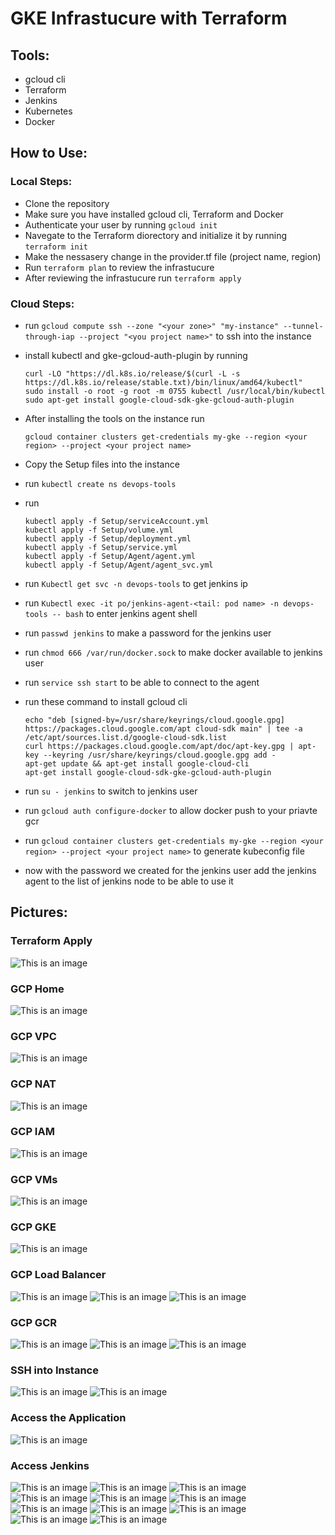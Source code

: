# GKE Infrastucure with Terraform

## Tools:

- gcloud cli
- Terraform
- Jenkins
- Kubernetes
- Docker

## How to Use:

### Local Steps:

- Clone the repository
- Make sure you have installed gcloud cli, Terraform and Docker
- Authenticate your user by running
  `gcloud init`
- Navegate to the Terraform diorectory and initialize it by running
  `terraform init`
- Make the nessasery change in the provider.tf file (project name, region)
- Run `terraform plan` to review the infrastucure
- After reviewing the infrastucure run `terraform apply`

### Cloud Steps:

- run `gcloud compute ssh --zone "<your zone>" "my-instance" --tunnel-through-iap --project "<you project name>"` to ssh into the instance
- install kubectl and gke-gcloud-auth-plugin by running

  ```
  curl -LO "https://dl.k8s.io/release/$(curl -L -s https://dl.k8s.io/release/stable.txt)/bin/linux/amd64/kubectl"
  sudo install -o root -g root -m 0755 kubectl /usr/local/bin/kubectl
  sudo apt-get install google-cloud-sdk-gke-gcloud-auth-plugin
  ```

- After installing the tools on the instance run

  ```
  gcloud container clusters get-credentials my-gke --region <your region> --project <your project name>
  ```

- Copy the Setup files into the instance
- run `kubectl create ns devops-tools`
- run
  ```
  kubectl apply -f Setup/serviceAccount.yml
  kubectl apply -f Setup/volume.yml
  kubectl apply -f Setup/deployment.yml
  kubectl apply -f Setup/service.yml
  kubectl apply -f Setup/Agent/agent.yml
  kubectl apply -f Setup/Agent/agent_svc.yml
  ```
- run `Kubectl get svc -n devops-tools` to get jenkins ip
- run `Kubectl exec -it po/jenkins-agent-<tail: pod name> -n devops-tools -- bash` to enter jenkins agent shell
- run `passwd jenkins` to make a password for the jenkins user
- run `chmod 666 /var/run/docker.sock` to make docker available to jenkins user
- run `service ssh start` to be able to connect to the agent
- run these command to install gcloud cli

  ```
  echo "deb [signed-by=/usr/share/keyrings/cloud.google.gpg] https://packages.cloud.google.com/apt cloud-sdk main" | tee -a /etc/apt/sources.list.d/google-cloud-sdk.list
  curl https://packages.cloud.google.com/apt/doc/apt-key.gpg | apt-key --keyring /usr/share/keyrings/cloud.google.gpg add -
  apt-get update && apt-get install google-cloud-cli
  apt-get install google-cloud-sdk-gke-gcloud-auth-plugin
  ```

- run `su - jenkins` to switch to jenkins user
- run `gcloud auth configure-docker` to allow docker push to your priavte gcr
- run `gcloud container clusters get-credentials my-gke --region <your region> --project <your project name>` to generate kubeconfig file
- now with the password we created for the jenkins user add the jenkins agent to the list of jenkins node to be able to use it

## Pictures:

### Terraform Apply

![This is an image](./Pics/terraform_apply.png)

### GCP Home

![This is an image](./Pics/gcp_home.png)

### GCP VPC

![This is an image](./Pics/gcp_vpc.png)

### GCP NAT

![This is an image](./Pics/gcp_nat.png)

### GCP IAM

![This is an image](./Pics/gcp_iam.png)

### GCP VMs

![This is an image](./Pics/gcp_vms.png)

### GCP GKE

![This is an image](./Pics/gcp_gke.png)

### GCP Load Balancer

![This is an image](./Pics/gcp_loadbalancer.png)
![This is an image](./Pics/gcp_loadbalancer_view_app.png)
![This is an image](./Pics/gcp_loadbalancer_view_jenkins.png)

### GCP GCR

![This is an image](./Pics/gcp_gcr.png)
![This is an image](./Pics/gcp_gcr_view.png)
![This is an image](./Pics/gcp_gcr_view_image.png)

### SSH into Instance

![This is an image](./Pics/instance_kubectl.png)
![This is an image](./Pics/instance_gcloud_plugin.png)

### Access the Application

![This is an image](./Pics/access_app.png)

### Access Jenkins

![This is an image](./Pics/access_jenkins.png)
![This is an image](./Pics/jenkins_pipeline.png)
![This is an image](./Pics/jenkins_pipeline_view.png)
![This is an image](./Pics/jenkins_pipeline_config_1.png)
![This is an image](./Pics/jenkins_pipeline_config_2.png)
![This is an image](./Pics/jenkins_pipeline_config_3.png)
![This is an image](./Pics/jenkins_pipeline_config_4.png)
![This is an image](./Pics/jenkins_pipeline_job_console_1.png)
![This is an image](./Pics/jenkins_pipeline_job_console_2.png)
![This is an image](./Pics/jenkins_pipeline_job_console_3.png)
![This is an image](./Pics/jenkins_pipeline_job_console_4.png)
